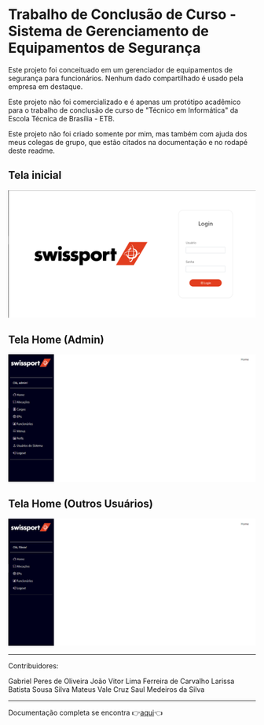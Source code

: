 # Trabalho de Conclusão de Curso - Sistema de Gerenciamento de Equipamentos de Segurança

Este projeto foi conceituado em um gerenciador de equipamentos de segurança para funcionários. Nenhum dado compartilhado é usado pela empresa em destaque.

Este projeto não foi comercializado e é apenas um protótipo acadêmico para o trabalho de conclusão de curso de "Técnico em Informática" da Escola Técnica de Brasília - ETB.

Este projeto não foi criado somente por mim, mas também com ajuda dos meus colegas de grupo, que estão citados na documentação e no rodapé deste readme.

## Tela inicial

![index](views/index.png)

## Tela Home (Admin)

![home](views/home(admin).png)

## Tela Home (Outros Usuários)

![home2](views/home(outros).png)

---
 Contribuidores:

Gabriel Peres de Oliveira
João Vitor Lima Ferreira de Carvalho
Larissa Batista Sousa Silva
Mateus Vale Cruz
Saul Medeiros da Silva

---
Documentação completa se encontra 👉[aqui](documentação_tcc.pdf)👈
